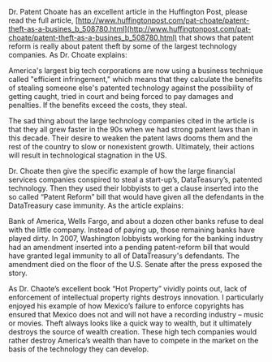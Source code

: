 

Dr. Patent Choate has an excellent article in the Huffington Post, please read the full article, [http://www.huffingtonpost.com/pat-choate/patent-theft-as-a-busines_b_508780.html](http://www.huffingtonpost.com/pat-choate/patent-theft-as-a-busines_b_508780.html) that shows that patent reform is really about patent theft by some of the largest technology companies. As Dr. Choate explains:

  

America's largest big tech corporations are now using a business technique called "efficient infringement," which means that they calculate the benefits of stealing someone else's patented technology against the possibility of getting caught, tried in court and being forced to pay damages and penalties. If the benefits exceed the costs, they steal.

  

The sad thing about the large technology companies cited in the article is that they all grew faster in the 90s when we had strong patent laws than in this decade. Their desire to weaken the patent laws dooms them and the rest of the country to slow or nonexistent growth. Ultimately, their actions will result in technological stagnation in the US.

  

  

Dr. Choate then give the specific example of how the large financial services companies conspired to steal a start-up’s, DataTeasury’s, patented technology. Then they used their lobbyists to get a clause inserted into the so called “Patent Reform” bill that would have given all the defendants in the DataTreasury case immunity. As the article explains:

  

Bank of America, Wells Fargo, and about a dozen other banks refuse to deal with the little company. Instead of paying up, those remaining banks have played dirty. In 2007, Washington lobbyists working for the banking industry had an amendment inserted into a pending patent-reform bill that would have granted legal immunity to all of DataTreasury's defendants. The amendment died on the floor of the U.S. Senate after the press exposed the story.

  

As Dr. Chaote’s excellent book “Hot Property” vividly points out, lack of enforcement of intellectual property rights destroys innovation. I particularly enjoyed his example of how Mexico’s failure to enforce copyrights has ensured that Mexico does not and will not have a recording industry – music or movies. Theft always looks like a quick way to wealth, but it ultimately destroys the source of wealth creation. These high tech companies would rather destroy America’s wealth than have to compete in the market on the basis of the technology they can develop.